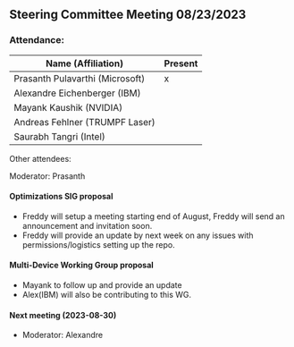 ## Steering Committee Meeting 08/23/2023

### Attendance:

| Name (Affiliation)              | Present  |
| ------------------------------- | -------- |
| Prasanth Pulavarthi (Microsoft) | x |
| Alexandre Eichenberger (IBM)    |  |
| Mayank Kaushik (NVIDIA)         |  |
| Andreas Fehlner (TRUMPF Laser)  |   |
| Saurabh Tangri (Intel)          |  |

Other attendees: 

Moderator: Prasanth


#### Optimizations SIG proposal
 - Freddy will setup a meeting starting end of August, Freddy will send an announcement and invitation soon.
 - Freddy will provide an update by next week on any issues with permissions/logistics setting up the repo.

#### Multi-Device Working Group proposal
 - Mayank to follow up and provide an update
 - Alex(IBM) will also be contributing to this WG.

#### Next meeting (2023-08-30)
  - Moderator: Alexandre
